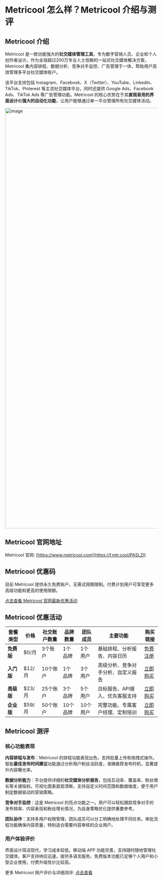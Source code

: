 # Metricool 怎么样？Metricool 介绍与测评

## Metricool 介绍

Metricool 是一款功能强大的**社交媒体管理工具**，专为数字营销人员、企业和个人创作者设计。作为全球超过200万专业人士信赖的一站式社交媒体解决方案，Metricool 集内容排程、数据分析、竞争对手监控、广告管理于一体，帮助用户高效管理多平台社交媒体账户。

该平台支持包括 Instagram、Facebook、X（Twitter）、YouTube、LinkedIn、TikTok、Pinterest 等主流社交媒体平台，同时还提供 Google Ads、Facebook Ads、TikTok Ads 等广告管理功能。Metricool 的核心优势在于其**直观易用的界面设计**和**强大的自动化功能**，让用户能够通过单一平台管理所有社交媒体活动。

<img width="2784" height="1388" alt="image" src="https://github.com/user-attachments/assets/0a27c19f-3b11-48da-94a3-2ab84c81001c" />

## Metricool 官网地址

Metricool 官网: [https://www.metricool.com](https://f.mtr.cool/PASLZI)

## Metricool 优惠码

目前 Metricool 提供永久免费账户，无需试用期限制。付费计划用户可享受更多高级功能和更高的使用限额。

[点击查看 Metricool 官网最新优惠活动](https://f.mtr.cool/PASLZI)

## Metricool 优惠活动

| 套餐类型 | 价格 | 社交账户数量 | 品牌数量 | 团队成员 | 主要功能 | 购买链接 |
|---------|------|-------------|----------|----------|----------|----------|
| **免费版** | $0/月 | 3个账户 | 1个品牌 | 1个用户 | 基础排程、分析报告、内容日历 | [免费注册](https://f.mtr.cool/PASLZI) |
| **入门版** | $12/月 | 10个账户 | 1个品牌 | 3个用户 | 高级分析、竞争对手分析、自定义报告 | [立即购买](https://f.mtr.cool/PASLZI) |
| **高级版** | $23/月 | 25个账户 | 3个品牌 | 5个用户 | 白标报告、API接入、优先客服支持 | [立即购买](https://f.mtr.cool/PASLZI) |
| **企业版** | $59/月 | 50个账户 | 10个品牌 | 10个用户 | 完整功能、专属客户经理、定制培训 | [立即购买](https://f.mtr.cool/PASLZI) |

## Metricool 测评

### 核心功能表现

**内容排程与发布**：Metricool 的排程功能表现出色，支持批量上传和拖拽式操作。智能**最佳发布时间建议**功能通过分析用户粉丝活跃度，准确推荐发布时机，显著提升内容曝光率。

**数据分析能力**：平台提供详细的**社交媒体分析报告**，包括互动率、覆盖率、粉丝增长等关键指标。可视化图表直观清晰，支持自定义时间范围和数据维度，便于用户制定数据驱动的营销策略。

**竞争对手监控**：这是 Metricool 的亮点功能之一。用户可以轻松跟踪竞争对手的发布频率、内容表现和粉丝增长情况，为自身策略优化提供重要参考。

**团队协作**：支持多用户权限管理，团队成员可以分工明确地处理不同任务。审批流程功能确保内容质量，特别适合需要内容审核的企业用户。

### 用户体验评价

界面设计简洁现代，学习成本较低。移动端 APP 功能完善，支持随时随地管理社交媒体。客户支持响应迅速，提供多语言服务。免费版本功能已足够个人用户和小型企业使用，付费升级性价比较高。

更多 Metricool 用户评价与详细测评: [点击查看](https://f.mtr.cool/PASLZI)


